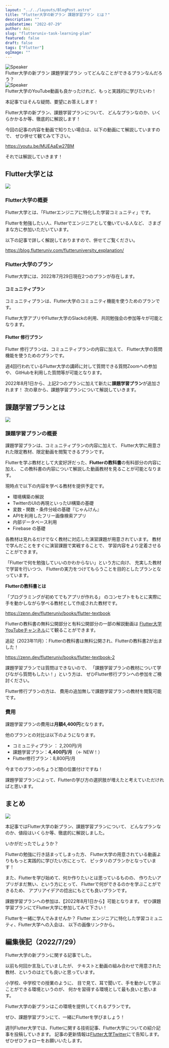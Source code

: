 ```yaml
---
layout: "../../layouts/BlogPost.astro"
title: "Flutter大学の新プラン 課題学習プラン とは？"
description: ""
pubDatetime: "2022-07-29"
author: Aoi
slug: "flutteruniv-task-learning-plan"
featured: false
draft: false
tags: ["Flutter"]
ogImage: ""
---
```


<div class="speech-bubble-container">
  <div class="speech-bubble-avatar">
    <img src="/images/wp-content/themes/cocoon-master/images/ojisan.png" alt="Speaker" />
  </div>
  <div class="speech-bubble">
    <div class="speech-bubble-content">
      Flutter大学の新プラン 課題学習プラン ってどんなことができるプランなんだろう？
    </div>
    <div class="speech-bubble-arrow arrow-left"></div>
  </div>
</div>

<div class="speech-bubble-container">
  <div class="speech-bubble-avatar">
    <img src="/images/wp-content/themes/cocoon-master/images/obasan.png" alt="Speaker" />
  </div>
  <div class="speech-bubble">
    <div class="speech-bubble-content">
      Flutter大学のYouTube動画も良かったけれど、もっと実践的に学びたいわ！
    </div>
    <div class="speech-bubble-arrow arrow-left"></div>
  </div>
</div>

本記事ではそんな疑問、要望にお答えします！

Flutter大学の新プラン、課題学習プランについて、
どんなプランなのか、いくらかかるか等、徹底的に解説します！

今回の記事の内容を動画で知りたい場合は、以下の動画にて解説していますので、
ぜひ併せて観てみて下さい。

https://youtu.be/MUEAaEw27BM

それでは解説していきます！

## Flutter大学とは

![](/images/wp-content/uploads/2022/03/Meeting-1024x683.jpeg)

### Flutter大学の概要

Flutter大学とは、「Flutterエンジニアに特化した学習コミュニティ」です。

Flutterを勉強したい人、Flutterでエンジニアとして働いている人など、
さまざまな方に参加いただいています。

以下の記事で詳しく解説しておりますので、併せてご覧ください。

https://blog.flutteruniv.com/flutteruniversity_explanation/

### Flutter大学のプラン

Flutter大学には、2022年7月29日現在2つのプランが存在します。

#### コミュニティプラン

コミュニティプランは、Flutter大学のコミュニティ機能を使うためのプランです。

Flutter大学アプリやFlutter大学のSlackの利用、共同勉強会の参加等々が可能となります。

#### Flutter 修行プラン

Flutter 修行プランは、コミュニティプランの内容に加えて、
Flutter大学の質問機能を使うためのプランです。

週4回行われているFlutter大学の講師に対して質問できる質問Zoomへの参加や、
GitHubを利用した質問等が可能となります。

2022年8月1日から、上記2つのプランに加えて新たに**課題学習プラン**が追加されます！
次の章から、課題学習プランについて解説していきます。

## 課題学習プランとは

![](/images/wp-content/uploads/2022/03/meeting2-1024x683.jpeg)

### 課題学習プランの概要

課題学習プランは、コミュニティプランの内容に加えて、
Flutter大学に用意された限定教材、限定動画を閲覧できるプランです。

Flutterを学ぶ教材として大変好評だった、**Flutterの教科書**の有料部分の内容に加え、
この教科書の内容について解説した動画教材を見ることが可能となります。

現時点で以下の内容を学べる教材を提供予定です。

- 環境構築の解説
- TwitterのUIの再現といったUI構築の基礎
- 変数・関数・条件分岐の基礎『じゃんけん』
- APIを利用したフリー画像検索アプリ
- 内部データベース利用
- Firebase の基礎

各教材は見れるだけでなく教材に対応した演習課題が用意されています。
教材で学んだことをすぐに演習課題で実戦することで、
学習内容をより定着させることができます。

「Flutterで何を勉強していいのかわからない」という方に向け、
充実した教材で学習を行いつつ、
Flutterの実力をつけてもらうことを目的としたプランとなっています。

**Flutterの教科書とは**

「プログラミングが初めてでもアプリが作れる」
のコンセプトをもとに実際に手を動かしながら学べる教材として作成された教材です。

https://zenn.dev/flutteruniv/books/flutter-textbook

Flutterの教科書の無料公開部分と有料公開部分の一部の解説動画は
[Flutter大学YouTubeチャンネル](https://youtube.com/playlist?list=PLuLRJz1UnJzEi2Ut24UtPlJfxGhqriFz7)にて観ることができます。

追記（2023年11月）：Flutterの教科書は無料公開され、Flutterの教科書2が出ました！

https://zenn.dev/flutteruniv/books/flutter-textbook-2

課題学習プランでは質問はできないので、
「課題学習プランの教材について学びながら質問もしたい！」という方は、
ぜひFlutter修行プランへの参加をご検討ください。

Flutter修行プランの方は、
費用の追加無しで課題学習プランの教材を閲覧可能です。

### 費用

課題学習プランの費用は**月額4,400円**となります。

他のプランとの対比は以下のようになります。

- コミュニティプラン ： 2,200円/月
- 課題学習プラン：**4,400円/月** （← NEW！）
- Flutter修行プラン：8,800円/月

今までのプランのちょうど間の位置付けですね！

課題学習プランによって、Flutterの学び方の選択肢が増えたと考えていただければと思います。

## まとめ

![](/images/wp-content/uploads/2022/03/猫パソコン.jpeg)

本記事ではFlutter大学の新プラン、課題学習プランについて、
どんなプランなのか、値段はいくらか等、徹底的に解説しました。

いかがだったでしょうか？

Flutterの勉強に行き詰まってしまった方、
Flutter大学の用意されている動画よりももっと実践的に学びたい方にとって、
ピッタリのプランかとなっています！

また、Flutterを学び始めて、何か作りたいとは思っているものの、
作りたいアプリがまだ無い、という方にとって、
Flutterで何ができるのかを学ぶことができるため、
アプリアイデアの捻出にもとても良いプランです。

課題学習プランへの参加は、【2022年8月1日から】可能となります。
ぜひ課題学習プランにてFlutter大学に参加してみて下さい！

Flutterを一緒に学んでみませんか？
Flutter エンジニアに特化した学習コミュニティ、Flutter大学への入会は、
以下の画像リンクから。

## 編集後記（2022/7/29）

Flutter大学の新プランに関する記事でした。

以前も何回か言及していましたが、
テキストと動画の組み合わせで用意された教材、というのはとても良いと思っています。

小学校、中学校での授業のように、
目で見て、耳で聞いて、手を動かして学ぶことができる環境というのが、
何かを習得する環境として最も良いと思います。

Flutter大学の新プランはこの環境を提供してくれるプランです。

ぜひ、課題学習プランにて、一緒にFlutterを学びましょう！

週刊Flutter大学では、Flutterに関する技術記事、Flutter大学についての紹介記事を投稿していきます。
記事の更新情報は[Flutter大学Twitter](https://twitter.com/FlutterUniv)にて告知します。
ぜひぜひフォローをお願いいたします。